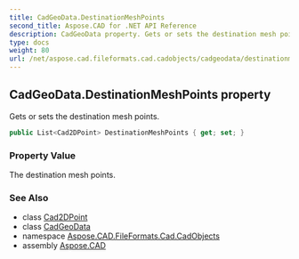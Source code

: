 ```yaml
---
title: CadGeoData.DestinationMeshPoints
second_title: Aspose.CAD for .NET API Reference
description: CadGeoData property. Gets or sets the destination mesh points
type: docs
weight: 80
url: /net/aspose.cad.fileformats.cad.cadobjects/cadgeodata/destinationmeshpoints/
---
```

## CadGeoData.DestinationMeshPoints property

Gets or sets the destination mesh points.

```csharp
public List<Cad2DPoint> DestinationMeshPoints { get; set; }
```

### Property Value

The destination mesh points.

### See Also

* class [Cad2DPoint](../../cad2dpoint/)
* class [CadGeoData](../)
* namespace [Aspose.CAD.FileFormats.Cad.CadObjects](../../cadgeodata/)
* assembly [Aspose.CAD](../../../)


